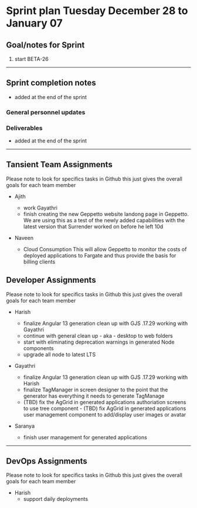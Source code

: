# Sprint plan Tuesday December 28 to January 07

## Goal/notes for Sprint

1. start BETA-26

---

## Sprint completion notes

- added at the end of the sprint

### General personnel updates


### Deliverables

- added at the end of the sprint

---

## Tansient Team Assignments

Please note to look for specifics tasks in Github this just gives the overall goals for each team member

- Ajith
  - work Gayathri
  - finish creating the new Geppetto website landong page in Geppetto. We are using this as a test of the newly added capabilities with the latest version that Surrender worked on before he left 10d

- Naveen
  - Cloud Consumption
  This will allow Geppetto to monitor the costs of deployed applications to Fargate and thus provide the basis for billing clients


## Developer Assignments

Please note to look for specifics tasks in Github this just gives the overall goals for each team member

- Harish  
  - finalize Angular 13 generation clean up with GJS .17.29 working with Gayathri
  - continue with general clean up - aka - desktop to web folders
  - start with eliminating deprecation warnings in generated Node components
  - upgrade all node to latest LTS


- Gayathri
  - finalize Angular 13 generation clean up with GJS .17.29 working with Harish
  - finalize TagManager in screen designer to the point that the generator has everything it needs to generate TagManage
  - (TBD) fix the AgGrid in generated applications authoriation screens to use tree component - (TBD) fix AgGrid in generated applications user management component to add/display user images or avatar 

- Saranya
  - finish user management for generated applications

---

## DevOps Assignments

Please note to look for specifics tasks in Github this just gives the overall goals for each team member

- Harish
  - support daily deployments

